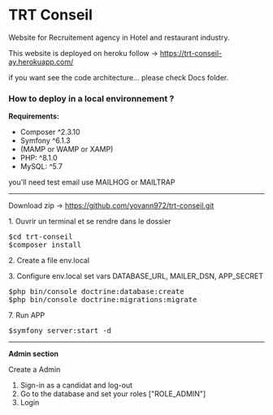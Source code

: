 <h1>TRT Conseil</h1>

<p>Website for Recruitement agency in Hotel and restaurant industry.</p>

<p>This website is deployed on heroku follow -> 
    <a href="https://trt-conseil-ay.herokuapp.com/">https://trt-conseil-ay.herokuapp.com/</a>
</p>

<p>if you want see the code architecture... please check Docs folder.</p>

<h3><strong>How to deploy in a local environnement ?</strong></h3>

<p><strong>Requirements:</strong></p>

<ul>
    <li>Composer ^2.3.10</li>
    <li>Symfony ^6.1.3</li>
    <li>(MAMP or WAMP or XAMP)</li>
    <li>PHP: ^8.1.0</li>
    <li> MySQL: ^5.7</li>
</ul>

<p>you'll need test email use MAILHOG or MAILTRAP</p>

------------------------------------------------------------------

Download zip -> https://github.com/yovann972/trt-conseil.git

<p>1. Ouvrir un terminal et se rendre dans le dossier</p>

<pre>
$cd trt-conseil
$composer install
</pre>

<p>2. Create a file env.local</p>

<p>3. Configure env.local set vars DATABASE_URL, MAILER_DSN, APP_SECRET</p>

<pre>
$php bin/console doctrine:database:create
$php bin/console doctrine:migrations:migrate
</pre>

<p>7. Run APP</p>

<pre>
$symfony server:start -d
</pre>

__________________________________________________________________

<p><strong>Admin section</strong></p> 

<p>Create a Admin</p>

<ol>
    <li>Sign-in as a candidat and log-out</li>
    <li>Go to the database and set your roles ["ROLE_ADMIN"]</li>
    <li>Login</li>
</ol>





